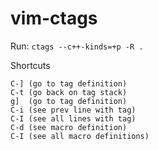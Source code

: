 # vim-ctags

Run: `ctags --c++-kinds=+p -R .`

Shortcuts

    C-] (go to tag definition)
    C-t (go back on tag stack)
    g]  (go to tag definition)
    C-i (see prev line with tag)
    C-I (see all lines with tag)
    C-d (see macro definition)
    C-I (see all macro definitions)
